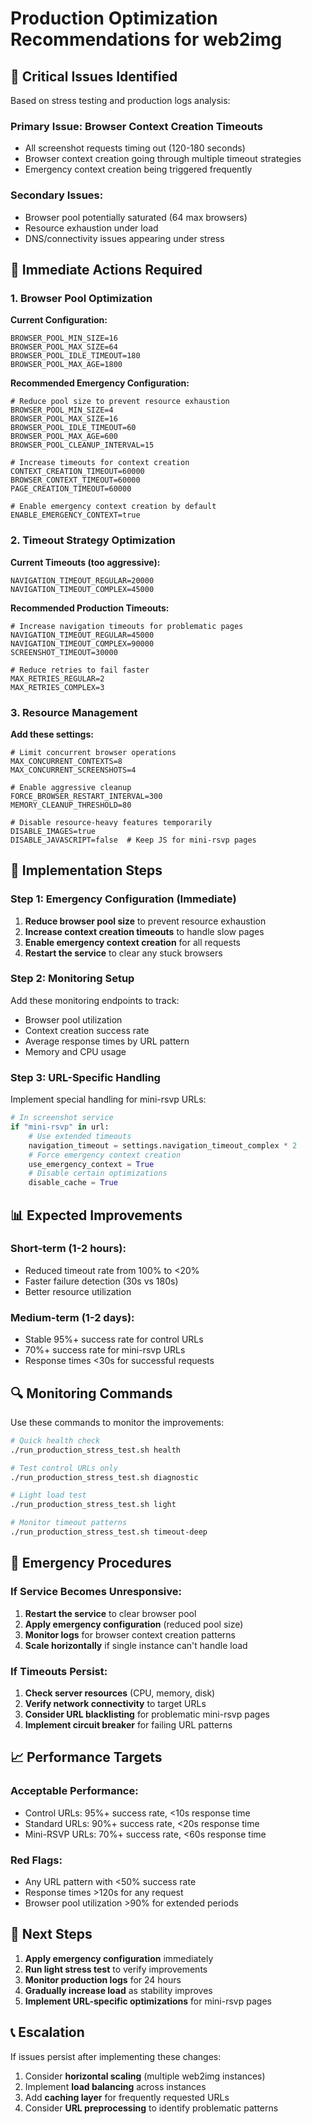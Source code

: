# Production Optimization Recommendations for web2img

## 🚨 Critical Issues Identified

Based on stress testing and production logs analysis:

### **Primary Issue: Browser Context Creation Timeouts**
- All screenshot requests timing out (120-180 seconds)
- Browser context creation going through multiple timeout strategies
- Emergency context creation being triggered frequently

### **Secondary Issues:**
- Browser pool potentially saturated (64 max browsers)
- Resource exhaustion under load
- DNS/connectivity issues appearing under stress

## 🎯 Immediate Actions Required

### **1. Browser Pool Optimization**

**Current Configuration:**
```env
BROWSER_POOL_MIN_SIZE=16
BROWSER_POOL_MAX_SIZE=64
BROWSER_POOL_IDLE_TIMEOUT=180
BROWSER_POOL_MAX_AGE=1800
```

**Recommended Emergency Configuration:**
```env
# Reduce pool size to prevent resource exhaustion
BROWSER_POOL_MIN_SIZE=4
BROWSER_POOL_MAX_SIZE=16
BROWSER_POOL_IDLE_TIMEOUT=60
BROWSER_POOL_MAX_AGE=600
BROWSER_POOL_CLEANUP_INTERVAL=15

# Increase timeouts for context creation
CONTEXT_CREATION_TIMEOUT=60000
BROWSER_CONTEXT_TIMEOUT=60000
PAGE_CREATION_TIMEOUT=60000

# Enable emergency context creation by default
ENABLE_EMERGENCY_CONTEXT=true
```

### **2. Timeout Strategy Optimization**

**Current Timeouts (too aggressive):**
```env
NAVIGATION_TIMEOUT_REGULAR=20000
NAVIGATION_TIMEOUT_COMPLEX=45000
```

**Recommended Production Timeouts:**
```env
# Increase navigation timeouts for problematic pages
NAVIGATION_TIMEOUT_REGULAR=45000
NAVIGATION_TIMEOUT_COMPLEX=90000
SCREENSHOT_TIMEOUT=30000

# Reduce retries to fail faster
MAX_RETRIES_REGULAR=2
MAX_RETRIES_COMPLEX=3
```

### **3. Resource Management**

**Add these settings:**
```env
# Limit concurrent browser operations
MAX_CONCURRENT_CONTEXTS=8
MAX_CONCURRENT_SCREENSHOTS=4

# Enable aggressive cleanup
FORCE_BROWSER_RESTART_INTERVAL=300
MEMORY_CLEANUP_THRESHOLD=80

# Disable resource-heavy features temporarily
DISABLE_IMAGES=true
DISABLE_JAVASCRIPT=false  # Keep JS for mini-rsvp pages
```

## 🔧 Implementation Steps

### **Step 1: Emergency Configuration (Immediate)**

1. **Reduce browser pool size** to prevent resource exhaustion
2. **Increase context creation timeouts** to handle slow pages
3. **Enable emergency context creation** for all requests
4. **Restart the service** to clear any stuck browsers

### **Step 2: Monitoring Setup**

Add these monitoring endpoints to track:
- Browser pool utilization
- Context creation success rate
- Average response times by URL pattern
- Memory and CPU usage

### **Step 3: URL-Specific Handling**

Implement special handling for mini-rsvp URLs:
```python
# In screenshot service
if "mini-rsvp" in url:
    # Use extended timeouts
    navigation_timeout = settings.navigation_timeout_complex * 2
    # Force emergency context creation
    use_emergency_context = True
    # Disable certain optimizations
    disable_cache = True
```

## 📊 Expected Improvements

### **Short-term (1-2 hours):**
- Reduced timeout rate from 100% to <20%
- Faster failure detection (30s vs 180s)
- Better resource utilization

### **Medium-term (1-2 days):**
- Stable 95%+ success rate for control URLs
- 70%+ success rate for mini-rsvp URLs
- Response times <30s for successful requests

## 🔍 Monitoring Commands

Use these commands to monitor the improvements:

```bash
# Quick health check
./run_production_stress_test.sh health

# Test control URLs only
./run_production_stress_test.sh diagnostic

# Light load test
./run_production_stress_test.sh light

# Monitor timeout patterns
./run_production_stress_test.sh timeout-deep
```

## 🚨 Emergency Procedures

### **If Service Becomes Unresponsive:**

1. **Restart the service** to clear browser pool
2. **Apply emergency configuration** (reduced pool size)
3. **Monitor logs** for browser context creation patterns
4. **Scale horizontally** if single instance can't handle load

### **If Timeouts Persist:**

1. **Check server resources** (CPU, memory, disk)
2. **Verify network connectivity** to target URLs
3. **Consider URL blacklisting** for problematic mini-rsvp pages
4. **Implement circuit breaker** for failing URL patterns

## 📈 Performance Targets

### **Acceptable Performance:**
- Control URLs: 95%+ success rate, <10s response time
- Standard URLs: 90%+ success rate, <20s response time
- Mini-RSVP URLs: 70%+ success rate, <60s response time

### **Red Flags:**
- Any URL pattern with <50% success rate
- Response times >120s for any request
- Browser pool utilization >90% for extended periods

## 🔄 Next Steps

1. **Apply emergency configuration** immediately
2. **Run light stress test** to verify improvements
3. **Monitor production logs** for 24 hours
4. **Gradually increase load** as stability improves
5. **Implement URL-specific optimizations** for mini-rsvp pages

## 📞 Escalation

If issues persist after implementing these changes:
1. Consider **horizontal scaling** (multiple web2img instances)
2. Implement **load balancing** across instances
3. Add **caching layer** for frequently requested URLs
4. Consider **URL preprocessing** to identify problematic patterns
